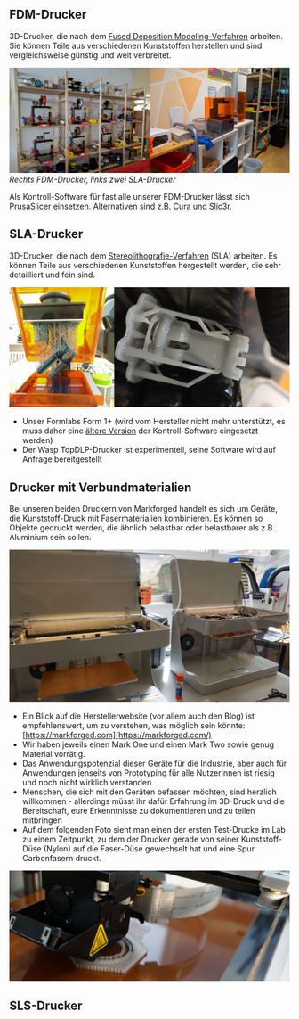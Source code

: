 ## FDM-Drucker

3D-Drucker, die nach dem [Fused Deposition Modeling-Verfahren](https://de.wikipedia.org/wiki/Fused_Deposition_Modeling) arbeiten. Sie können Teile aus verschiedenen Kunststoffen herstellen und sind vergleichsweise günstig und weit verbreitet. 

![](images/3dprinters.jpg)
*Rechts FDM-Drucker, links zwei SLA-Drucker* 

Als Kontroll-Software für fast alle unserer FDM-Drucker lässt sich [PrusaSlicer](https://www.prusa3d.de/prusaslicer/) einsetzen. Alternativen sind z.B. [Cura](https://ultimaker.com/software/ultimaker-cura) und [Slic3r](https://slic3r.org/).

## SLA-Drucker

3D-Drucker, die nach dem [Stereolithografie-Verfahren](https://de.wikipedia.org/wiki/Fused_Deposition_Modeling) (SLA) arbeiten. És können Teile aus verschiedenen Kunststoffen hergestellt werden, die sehr detailliert und fein sind.  

![](images/sla.jpg)

- Unser Formlabs Form 1+ (wird vom Hersteller nicht mehr unterstützt, es muss daher eine [ältere Version](https://support.formlabs.com/s/article/Install-PreForm-Software?language=en_US#form1) der Kontroll-Software eingesetzt werden)
- Der Wasp TopDLP-Drucker ist experimentell, seine Software wird auf Anfrage bereitgestellt 


## Drucker mit Verbundmaterialien

Bei unseren beiden Druckern von Markforged handelt es sich um Geräte, die Kunststoff-Druck mit Fasermaterialien kombinieren. Es können so Objekte gedruckt werden, die ähnlich belastbar oder belastbarer als z.B. Aluminium sein sollen.

![](images/markforged1.JPG)

* Ein Blick auf die Herstellerwebsite (vor allem auch den Blog) ist empfehlenswert, um zu verstehen, was möglich sein könnte: [https://markforged.com](https://markforged.com/)
* Wir haben jeweils einen Mark One und einen Mark Two sowie genug Material vorrätig. 
* Das Anwendungspotenzial dieser Geräte für die Industrie, aber auch für Anwendungen jenseits von Prototyping für alle NutzerInnen ist riesig und noch nicht wirklich verstanden
* Menschen, die sich mit den Geräten befassen möchten, sind herzlich willkommen - allerdings müsst ihr dafür Erfahrung im 3D-Druck und die Bereitschaft, eure Erkenntnisse zu dokumentieren und zu teilen mitbringen
* Auf dem folgenden Foto sieht man einen der ersten Test-Drucke im Lab zu einem Zeitpunkt, zu dem der Drucker gerade von seiner Kunststoff-Düse (Nylon) auf die Faser-Düse gewechselt hat und eine Spur Carbonfasern druckt.

![](images/markforged2.JPG)

## SLS-Drucker




